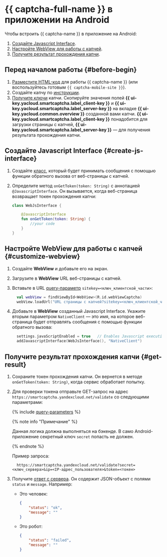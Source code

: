 # {{ captcha-full-name }} в приложении на Android

Чтобы встроить {{ captcha-name }} в приложение на Android:

1. [Создайте Javascript Interface](#create-js-interface).
1. [Настройте WebView для работы с капчей](#customize-webview).
1. [Получите результат прохождения капчи](#get-result).

## Перед началом работы {#before-begin}

1. [Разместите HTML-код](../smartcaptcha/tutorials/mobile-app/website.md) для работы {{ captcha-name }} (или воспользуйтесь готовым `{{ captcha-mobile-site }}`).
1. Создайте капчу по [инструкции](../smartcaptcha/operations/create-captcha.md).
1. [Получите ключи](../smartcaptcha/operations/get-keys.md) капчи. Скопируйте значения полей **{{ ui-key.yacloud.smartcaptcha.label_client-key }}** и **{{ ui-key.yacloud.smartcaptcha.label_server-key }}** на вкладке **{{ ui-key.yacloud.common.overview }}** созданной вами капчи. **{{ ui-key.yacloud.smartcaptcha.label_client-key }}** понадобится для загрузки страницы с капчей, **{{ ui-key.yacloud.smartcaptcha.label_server-key }}** — для получения результата прохождения капчи.

## Создайте Javascript Interface {#create-js-interface}

1. Создайте [класс](../smartcaptcha/concepts/js-interface.md), который будет принимать сообщения с помощью функции обратного вызова от веб-страницы с капчей.
1. Определите метод `onGetToken(token: String)` с аннотацией `@JavascriptInterface`. Он вызывается, когда веб-страница возвращает токен прохождения капчи:

   ```kotlin
   class WebJsInterface {

       @JavascriptInterface
       fun onGetToken(token: String) {
           //your code
       }
   }
   ```

## Настройте WebView для работы с капчей {#customize-webview}

1. Создайте **WebView** и добавьте его на экран.
1. Загрузите в **WebView** URL веб-страницы с капчей.
1. Вставьте в URL [query-параметр](../smartcaptcha/concepts/widget-methods.md#methods) `sitekey=<ключ_клиентской_части>`:

   ```kotlin
     val webView = findViewById<WebView>(R.id.webViewCaptcha)
     webView.loadUrl("URL страницы с капчей?sitekey=<ключ_клиентской_части>")
   ```

1. Добавьте в **WebView** созданный Javascript Interface. Укажите вторым параметром `NativeClient` — это имя, на которое веб-страница будет отправлять сообщения с помощью функции обратного вызова:

   ```kotlin
     settings.javaScriptEnabled = true   // Enables Javascript execution
     addJavascriptInterface(WebJsInterface(), "NativeClient")
   ```

## Получите результат прохождения капчи {#get-result}

1. Сохраните токен прохождения капчи. Он вернется в методе `onGetToken(token: String)`, когда сервис обработает попытку.
1. Для проверки токена отправьте GET-запрос на адрес `https://smartcaptcha.yandexcloud.net/validate` со следующими параметрами:

   {% include [query-parameters](../_includes/smartcaptcha/query-parameters.md) %}

   {% note info "Примечание" %}

   Данная логика должна выполняться на бэкенде. В само Android-приложение секретный ключ `secret` попасть не должен.

   {% endnote %}

   Пример запроса:

   ```text
     https://smartcaptcha.yandexcloud.net/validate?secret=<ключ_сервера>&ip=<IP-адрес_пользователя>&token=<токен>
   ```

1. Получите [ответ с сервера](../smartcaptcha/concepts/validation.md). Он содержит JSON-объект с полями `status` и `message`. Например:

   * Это человек:

       ```json
       {
           "status": "ok",
           "message": ""
       }
       ```

   * Это робот:

       ```json
       {
           "status": "failed",
           "message": ""
       }
       ```
